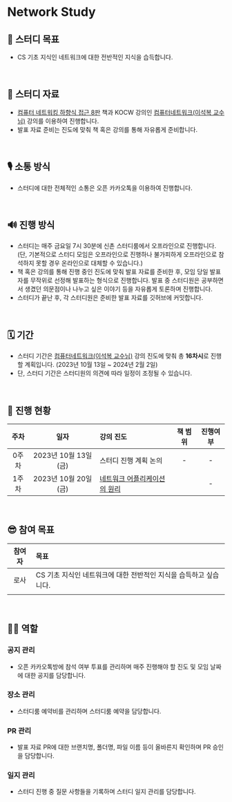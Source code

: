 # Network Study

## 🎯 스터디 목표

* CS 기초 지식인 네트워크에 대한 전반적인 지식을 습득합니다.

<br>


## 📘 스터디 자료

* [컴퓨터 네트워킹 하향식 접근 8판](https://product.kyobobook.co.kr/detail/S000061694627) 책과 KOCW 강의인 [컴퓨터네트워크(이석복 교수님)](http://www.kocw.net/home/cview.do?cid=6b984f376cfb8f70) 강의를 이용하여 진행합니다.
* 발표 자료 준비는 진도에 맞춰 책 혹은 강의를 통해 자유롭게 준비합니다.

<br>


## 🎙 소통 방식

* 스터디에 대한 전체적인 소통은 오픈 카카오톡을 이용하여 진행합니다.

<br>


## 🔊 진행 방식

* 스터디는 매주 금요일 7시 30분에 신촌 스터디룸에서 오프라인으로 진행합니다. (단, 기본적으로 스터디 모임은 오프라인으로 진행하나 불가피하게 오프라인으로 참석하지 못할 경우 온라인으로 대체할 수 있습니다.)
* 책 혹은 강의를 통해 진행 중인 진도에 맞춰 발표 자료를 준비한 후, 모임 당일 발표자를 무작위로 선정해 발표하는 형식으로 진행합니다. 발표 중 스터디원은 공부하면서 생겼던 의문점이나 나누고 싶은 이야기 등을 자유롭게 토론하며 진행합니다.
* 스터디가 끝난 후, 각 스터디원은 준비한 발표 자료를 깃허브에 커밋합니다.

<br>


## 🗓 기간

* 스터디 기간은 [컴퓨터네트워크(이석복 교수님)](http://www.kocw.net/home/cview.do?cid=6b984f376cfb8f70) 강의 진도에 맞춰 총 **16차시**로 진행할 계획입니다. (2023년 10월 13일 ~ 2024년 2월 2일)
* 단, 스터디 기간은 스터디원의 의견에 따라 일정이 조정될 수 있습니다.

<br>


## 📝 진행 현황

|주차|일자|강의 진도|책 범위|진행여부|
|:-:|:-:|:-|:-:|:-:|
|0주차|2023년 10월 13일 (금)|스터디 진행 계획 논의|-|-|
|1주차|2023년 10월 20일 (금)|[네트워크 어플리케이션의 원리](http://www.kocw.net/home/cview.do?cid=6b984f376cfb8f70)||-|

<br>


## 😎 참여 목표

|참여자|목표|
|:-:|:-|
|로사|CS 기초 지식인 네트워크에 대한 전반적인 지식을 습득하고 싶습니다.|
|||

<br>


## 🙋‍♂️ 역할

### 공지 관리

* 오픈 카카오톡방에 참석 여부 투표를 관리하며 매주 진행해야 할 진도 및 모임 날짜에 대한 공지를 담당합니다.

### 장소 관리

* 스터디룸 예약비를 관리하며 스터디룸 예약을 담당합니다.

### PR 관리

* 발표 자료 PR에 대한 브랜치명, 폴더명, 파일 이름 등이 올바른지 확인하며 PR 승인을 담당합니다.

### 일지 관리

* 스터디 진행 중 질문 사항들을 기록하며 스터디 일지 관리를 담당합니다.

<br>


